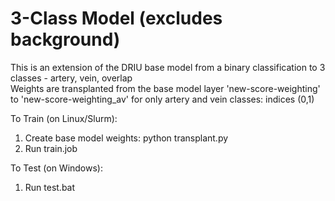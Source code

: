 # 3-Class Model (excludes background)
This is an extension of the DRIU base model from a binary classification to 3 classes - artery, vein, overlap  
Weights are transplanted from the base model layer 'new-score-weighting' to 'new-score-weighting_av' for only artery and vein classes: indices (0,1)

To Train (on Linux/Slurm):
1.	Create base model weights: python transplant.py
2.	Run train.job

To Test (on Windows):
1.	Run test.bat
